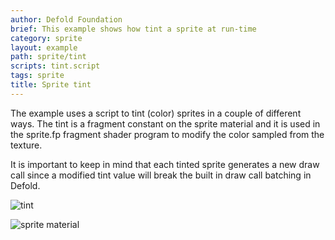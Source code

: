 ```yaml
---
author: Defold Foundation
brief: This example shows how tint a sprite at run-time
category: sprite
layout: example
path: sprite/tint
scripts: tint.script
tags: sprite
title: Sprite tint
---
```


The example uses a script to tint (color) sprites in a couple of different ways. The tint is a fragment constant on the sprite material and it is used in the sprite.fp fragment shader program to modify the color sampled from the texture.

It is important to keep in mind that each tinted sprite generates a new draw call since a modified tint value will break the built in draw call batching in Defold.

![tint](tint.png)

![sprite material](spritematerial.png)